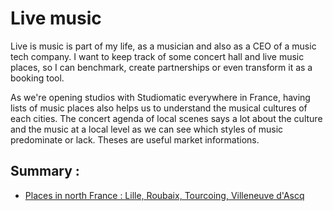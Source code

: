 # Live music

Live is music is part of my life, as a musician and also as a CEO of a music tech company. I want to keep track of some concert hall and live music places, so I can benchmark, create partnerships or even transform it as a booking tool.

As we're opening studios with Studiomatic everywhere in France, having lists of music places also helps us to understand the musical cultures of each cities. The concert agenda of local scenes says a lot about the culture and the music at a local level as we can see which styles of music predominate or lack. Theses are useful market informations. 

## Summary :

- [Places in north France : Lille, Roubaix, Tourcoing, Villeneuve d'Ascq](live_music/places_in_north_france.md)

